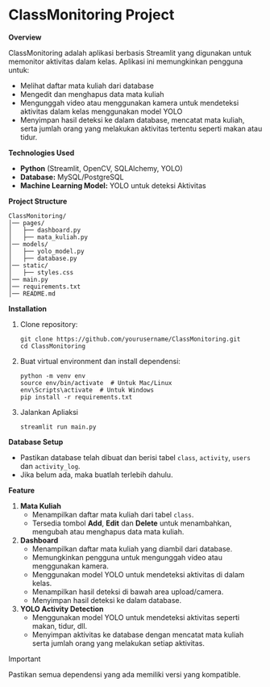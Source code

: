 # ClassMonitoring Project
__Overview__

ClassMonitoring adalah aplikasi berbasis Streamlit yang digunakan untuk memonitor aktivitas dalam kelas. Aplikasi ini memungkinkan pengguna untuk:
- Melihat daftar mata kuliah dari database
- Mengedit dan menghapus data mata kuliah
- Mengunggah video atau menggunakan kamera untuk mendeteksi aktivitas dalam kelas menggunakan model YOLO
- Menyimpan hasil deteksi ke dalam database, mencatat mata kuliah, serta jumlah orang yang melakukan aktivitas tertentu seperti makan atau tidur.

__Technologies Used__

- __Python__ (Streamlit, OpenCV, SQLAlchemy, YOLO)
- __Database:__ MySQL/PostgreSQL
- __Machine Learning Model:__ YOLO untuk deteksi Aktivitas

__Project Structure__
```
ClassMonitoring/
│── pages/
│   ├── dashboard.py
│   ├── mata_kuliah.py
│── models/
│   ├── yolo_model.py
│   ├── database.py
│── static/
│   ├── styles.css
│── main.py
│── requirements.txt
│── README.md
```

__Installation__
1. Clone repository:
   ```
   git clone https://github.com/yourusername/ClassMonitoring.git
   cd ClassMonitoring
   ```
2. Buat virtual environment dan install dependensi:
   ```
   python -m venv env
   source env/bin/activate  # Untuk Mac/Linux
   env\Scripts\activate  # Untuk Windows
   pip install -r requirements.txt
   ```
3. Jalankan Apliaksi
   ```
   streamlit run main.py
   ```
__Database Setup__

- Pastikan database telah dibuat dan berisi tabel `class`, `activity`, `users` dan `activity_log`.
- Jika belum ada, maka buatlah terlebih dahulu.

__Feature__

1. __Mata Kuliah__
   - Menampilkan daftar mata kuliah dari tabel `class`.
   - Tersedia tombol __Add__, __Edit__ dan __Delete__ untuk menambahkan, mengubah atau menghapus data mata kuliah.
2. __Dashboard__
   - Menampilkan daftar mata kuliah yang diambil dari database.
   - Memungkinkan pengguna untuk mengunggah video atau menggunakan kamera.
   - Menggunakan model YOLO untuk mendeteksi aktivitas di dalam kelas.
   - Menampilkan hasil deteksi di bawah area upload/camera.
   - Menyimpan hasil deteksi ke dalam database.
3. __YOLO Activity Detection__
   - Menggunakan model YOLO untuk mendeteksi aktivitas seperti makan, tidur, dll.
   - Menyimpan aktivitas ke database dengan mencatat mata kuliah serta jumlah orang yang melakukan setiap aktivitas.

> [!IMPORTANT]
> Pastikan semua dependensi yang ada memiliki versi yang kompatible.
